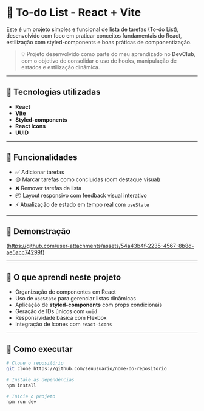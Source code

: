 # 📝 To-do List - React + Vite

Este é um projeto simples e funcional de lista de tarefas (To-do List), desenvolvido com foco em praticar conceitos fundamentais do React, estilização com styled-components e boas práticas de componentização.

> 💡 Projeto desenvolvido como parte do meu aprendizado no **DevClub**, com o objetivo de consolidar o uso de hooks, manipulação de estados e estilização dinâmica.

---

## 🚀 Tecnologias utilizadas

- **React**
- **Vite**
- **Styled-components**
- **React Icons**
- **UUID**

---

## 🎯 Funcionalidades

- ✅ Adicionar tarefas
- 🟡 Marcar tarefas como concluídas (com destaque visual)
- ❌ Remover tarefas da lista
- 📦 Layout responsivo com feedback visual interativo
- ⚡ Atualização de estado em tempo real com `useState`

---

## 📸 Demonstração

(https://github.com/user-attachments/assets/54a43b4f-2235-4567-8b8d-ae5acc74299f)


---

## 🧠 O que aprendi neste projeto

- Organização de componentes em React
- Uso de `useState` para gerenciar listas dinâmicas
- Aplicação de **styled-components** com props condicionais
- Geração de IDs únicos com `uuid`
- Responsividade básica com Flexbox
- Integração de ícones com `react-icons`

---

## 📁 Como executar

```bash
# Clone o repositório
git clone https://github.com/seuusuario/nome-do-repositorio

# Instale as dependências
npm install

# Inicie o projeto
npm run dev
